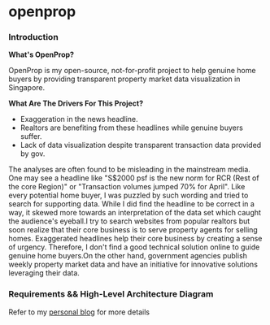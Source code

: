 # openprop

### Introduction 
**What's OpenProp?**

OpenProp is my open-source, not-for-profit project to help genuine home buyers by providing transparent property market data visualization in Singapore.


**What Are The Drivers For This Project?**

* Exaggeration in the news headline.
* Realtors are benefiting from these headlines while genuine buyers suffer.
* Lack of data visualization despite transparent transaction data provided by gov.

The analyses are often found to be misleading in the mainstream media. One may see a headline like "S$2000 psf is the new norm for RCR (Rest of the core Region)" or "Transaction volumes jumped 70% for April". Like every potential home buyer, I was puzzled by such wording and tried to search for supporting data. While I did find the headline to be correct in a way, it skewed more towards an interpretation of the data set which caught the audience's eyeball.I try to search websites from popular realtors but soon realize that their core business is to serve property agents for selling homes. Exaggerated headlines help their core business by creating a sense of urgency. Therefore, I don't find a good technical solution online to guide genuine home buyers.On the other hand, government agencies publish weekly property market data and have an initiative for innovative solutions leveraging their data.

### Requirements && High-Level Architecture Diagram
Refer to my [personal blog](https://www.vincezxl.me/2021/12/07/openprop-property-market-data-visualization/) for more details 

